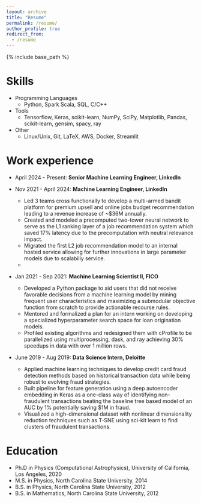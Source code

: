```yaml
---
layout: archive
title: "Resume"
permalink: /resume/
author_profile: true
redirect_from:
  - /resume
---
```


{% include base_path %}

Skills
======
* Programming Languages
  *  Python, Spark Scala, SQL, C/C++
* Tools
  * Tensorflow, Keras, scikit-learn, NumPy, SciPy, Matplotlib, Pandas, scikit-learn, gensim, spacy, ray
* Other
  * Linux/Unix, Git, LaTeX, AWS, Docker, Streamlit

Work experience
======

* April 2024 - Present: **Senior Machine Learning Engineer, LinkedIn**
* Nov 2021 - April 2024: **Machine Learning Engineer, LinkedIn**
  * Led 3 teams cross functionally to develop a multi-armed bandit platform for premium upsell and online jobs budget recommendation leading to a revenue increase of ~$36M annually. 
  * Created and modeled a precomputed two-tower neural network to serve as the L1 ranking layer of a job recommendation system which saved 17% latency due to the precomputation with neutral relevance impact.
  * Migrated the first L2 job recommendation model to an internal hosted service allowing for further innovations in large parameter models due to scalabiliy service.
  * 
* Jan 2021 - Sep 2021: **Machine Learning Scientist II, FICO**
  * Developed a Python package to aid users that did not receive favorable decisions from a machine learning model by mining frequent user characteristics and maximizing a submodular objective function from scratch to provide actionable recourse rules.
  * Mentored and formalized a plan for an intern working on developing a specialized hyperparameter search space for loan origination models.
  * Profiled existing algorithms and redesigned them with cProfile to be parallelized using multiprocessing, dask, and ray achieving 30% speedups in data with over 1 million rows.

* June 2019 - Aug 2019: **Data Science Intern, Deloitte** 
  * Applied machine learning techniques to develop credit card fraud detection methods based on historical transaction data while being robust to evolving fraud strategies.
  * Built pipeline for feature generation using a deep autoencoder embedding in Keras as a one-class way of identifying non-fraudulent transactions beating the baseline tree based model of an AUC by 1% potentially saving $1M in fraud.
  * Visualized a high-dimensional dataset with nonlinear dimensionality reduction techniques such as T-SNE using sci-kit learn to find clusters of fraudulent transactions.
 
Education
======
* Ph.D in Physics (Computational Astrophysics), University of California, Los Angeles, 2020
* M.S. in Physics, North Carolina State University, 2014
* B.S. in Physics, North Carolina State University, 2012
* B.S. in Mathematics, North Carolina State University, 2012


